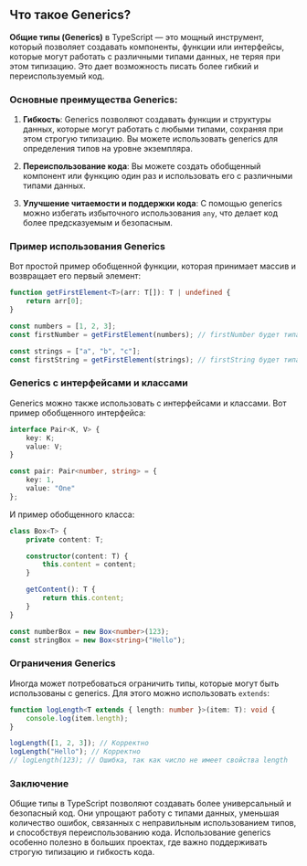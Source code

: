 ## Что такое Generics?

**Общие типы (Generics)** в TypeScript — это мощный инструмент, который позволяет создавать компоненты, функции или интерфейсы, которые могут работать с различными типами данных, не теряя при этом типизацию. Это дает возможность писать более гибкий и переиспользуемый код.

### Основные преимущества Generics:

1. **Гибкость**: Generics позволяют создавать функции и структуры данных, которые могут работать с любыми типами, сохраняя при этом строгую типизацию. Вы можете использовать generics для определения типов на уровне экземпляра.

2. **Переиспользование кода**: Вы можете создать обобщенный компонент или функцию один раз и использовать его с различными типами данных.

3. **Улучшение читаемости и поддержки кода**: С помощью generics можно избегать избыточного использования `any`, что делает код более предсказуемым и безопасным.

### Пример использования Generics

Вот простой пример обобщенной функции, которая принимает массив и возвращает его первый элемент:

```typescript
function getFirstElement<T>(arr: T[]): T | undefined {
    return arr[0];
}

const numbers = [1, 2, 3];
const firstNumber = getFirstElement(numbers); // firstNumber будет типа number

const strings = ["a", "b", "c"];
const firstString = getFirstElement(strings); // firstString будет типа string
```

### Generics с интерфейсами и классами

Generics можно также использовать с интерфейсами и классами. Вот пример обобщенного интерфейса:

```typescript
interface Pair<K, V> {
    key: K;
    value: V;
}

const pair: Pair<number, string> = {
    key: 1,
    value: "One"
};
```

И пример обобщенного класса:

```typescript
class Box<T> {
    private content: T;

    constructor(content: T) {
        this.content = content;
    }

    getContent(): T {
        return this.content;
    }
}

const numberBox = new Box<number>(123);
const stringBox = new Box<string>("Hello");
```

### Ограничения Generics

Иногда может потребоваться ограничить типы, которые могут быть использованы с generics. Для этого можно использовать `extends`:

```typescript
function logLength<T extends { length: number }>(item: T): void {
    console.log(item.length);
}

logLength([1, 2, 3]); // Корректно
logLength("Hello"); // Корректно
// logLength(123); // Ошибка, так как число не имеет свойства length
```

### Заключение

Общие типы в TypeScript позволяют создавать более универсальный и безопасный код. Они упрощают работу с типами данных, уменьшая количество ошибок, связанных с неправильным использованием типов, и способствуя переиспользованию кода. Использование generics особенно полезно в больших проектах, где важно поддерживать строгую типизацию и гибкость кода.